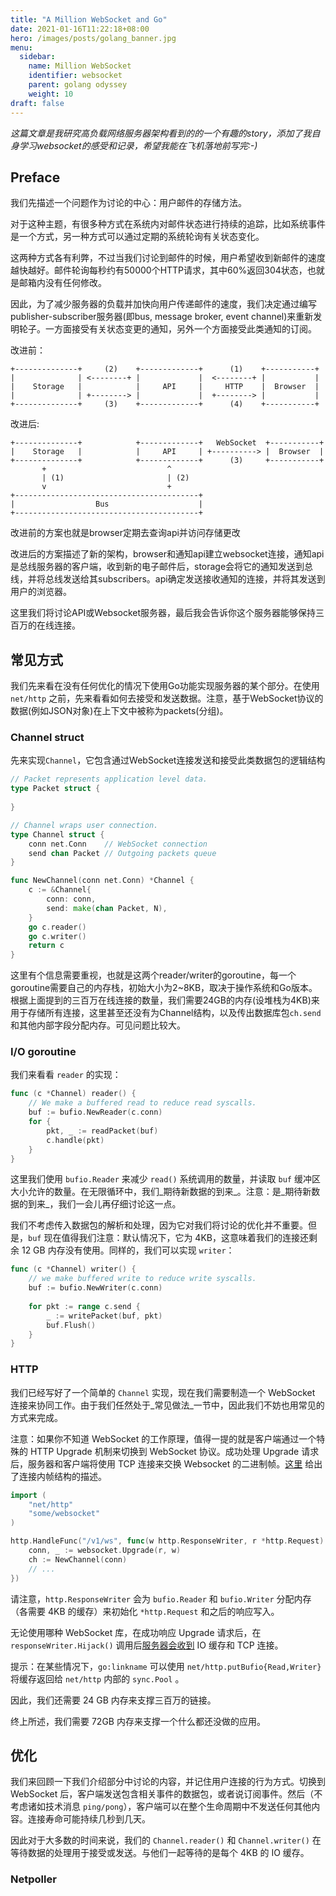 ```yaml
---
title: "A Million WebSocket and Go"
date: 2021-01-16T11:22:18+08:00
hero: /images/posts/golang_banner.jpg
menu:
  sidebar:
    name: Million WebSocket
    identifier: websocket
    parent: golang odyssey
    weight: 10
draft: false
---
```


*这篇文章是我研究高负载网络服务器架构看到的的一个有趣的story，添加了我自身学习websocket的感受和记录，希望我能在飞机落地前写完:-)*



## Preface

  我们先描述一个问题作为讨论的中心：用户邮件的存储方法。

  对于这种主题，有很多种方式在系统内对邮件状态进行持续的追踪，比如系统事件是一个方式，另一种方式可以通过定期的系统轮询有关状态变化。

  这两种方式各有利弊，不过当我们讨论到邮件的时候，用户希望收到新邮件的速度越快越好。邮件轮询每秒约有50000个HTTP请求，其中60%返回304状态，也就是邮箱内没有任何修改。

  因此，为了减少服务器的负载并加快向用户传递邮件的速度，我们决定通过编写publisher-subscriber服务器(即bus, message broker, event channel)来重新发明轮子。一方面接受有关状态变更的通知，另外一个方面接受此类通知的订阅。

  改进前：

```
+--------------+     (2)    +-------------+      (1)    +-----------+
|              | <--------+ |             |  <--------+ |           |
|    Storage   |            |     API     |     HTTP    |  Browser  |
|              | +--------> |             |  +--------> |           |
+--------------+     (3)    +-------------+      (4)    +-----------+

```

  改进后:

```
+--------------+            +-------------+   WebSocket  +-----------+
|    Storage   |            |     API     | +----------> |  Browser  |
+--------------+            +-------------+      (3)     +-----------+
       +                           ^
       | (1)                       | (2)
       v                           +
+-----------------------------------------+
|                  Bus                    |
+-----------------------------------------+
```

  改进前的方案也就是browser定期去查询api并访问存储更改

  改进后的方案描述了新的架构，browser和通知api建立websocket连接，通知api是总线服务器的客户端，收到新的电子邮件后，storage会将它的通知发送到总线，并将总线发送给其subscribers。api确定发送接收通知的连接，并将其发送到用户的浏览器。

  这里我们将讨论API或Websocket服务器，最后我会告诉你这个服务器能够保持三百万的在线连接。



## 常见方式

  我们先来看在没有任何优化的情况下使用Go功能实现服务器的某个部分。在使用`net/http`	之前，先来看看如何去接受和发送数据。注意，基于WebSocket协议的数据(例如JSON对象)在上下文中被称为packets(分组)。

### Channel struct

  先来实现`Channel`，它包含通过WebSocket连接发送和接受此类数据包的逻辑结构

```go
// Packet represents application level data.
type Packet struct {
    
}

// Channel wraps user connection.
type Channel struct {
    conn net.Conn    // WebSocket connection
    send chan Packet // Outgoing packets queue
}

func NewChannel(conn net.Conn) *Channel {
    c := &Channel{
        conn: conn,
        send: make(chan Packet, N),
    }
    go c.reader()
    go c.writer()
	return c
}
```

  这里有个信息需要重视，也就是这两个reader/writer的goroutine，每一个goroutine需要自己的内存栈，初始大小为2~8KB，取决于操作系统和Go版本。根据上面提到的三百万在线连接的数量，我们需要24GB的内存(设堆栈为4KB)来用于存储所有连接，这里甚至还没有为Channel结构，以及传出数据库包`ch.send`和其他内部字段分配内存。可见问题比较大。



### I/O goroutine

  我们来看看 `reader` 的实现：

```go
func (c *Channel) reader() {
    // We make a buffered read to reduce read syscalls.
    buf := bufio.NewReader(c.conn)
    for {
        pkt, _ := readPacket(buf)
        c.handle(pkt)
    }
}
```

   这里我们使用 `bufio.Reader` 来减少 `read()` 系统调用的数量，并读取 `buf` 缓冲区大小允许的数量。在无限循环中，我们_期待新数据的到来_。注意：是_期待新数据的到来_，我们一会儿再仔细讨论这一点。

  我们不考虑传入数据包的解析和处理，因为它对我们将讨论的优化并不重要。但是，`buf` 现在值得我们注意：默认情况下，它为 4KB，这意味着我们的连接还剩余 12 GB 内存没有使用。同样的，我们可以实现 `writer`：

```go
func (c *Channel) writer() {
    // we make buffered write to reduce write syscalls.
    buf := bufio.NewWriter(c.conn)
    
    for pkt := range c.send {
        _ := writePacket(buf, pkt)
        buf.Flush()
    }
}
```

 

### HTTP

  我们已经写好了一个简单的 `Channel` 实现，现在我们需要制造一个 WebSocket 连接来协同工作。由于我们任然处于_常见做法_一节中，因此我们不妨也用常见的方式来完成。

  注意：如果你不知道 WebSocket 的工作原理，值得一提的就是客户端通过一个特殊的 HTTP Upgrade 机制来切换到 WebSocket 协议。成功处理 Upgrade 请求后，服务器和客户端将使用 TCP 连接来交换 Websocket 的二进制帧。[这里](https://tools.ietf.org/html/rfc6455#section-5.2) 给出了连接内帧结构的描述。

```GO
import (
    "net/http"
    "some/websocket"
)

http.HandleFunc("/v1/ws", func(w http.ResponseWriter, r *http.Request) {
    conn, _ := websocket.Upgrade(r, w)
    ch := NewChannel(conn)
    // ...
})
```

  请注意，`http.ResponseWriter` 会为 `bufio.Reader` 和 `bufio.Writer` 分配内存（各需要 4KB 的缓存）来初始化 `*http.Request` 和之后的响应写入。

  无论使用哪种 WebSocket 库，在成功响应 Upgrade 请求后，在 `responseWriter.Hijack()` 调用后[服务器会收到](https://github.com/golang/go/blob/143bdc27932451200f3c8f4b304fe92ee8bba9be/src/net/http/server.go#L1862-L1869) IO 缓存和 TCP 连接。

  提示：在某些情况下，`go:linkname` 可以使用 `net/http.putBufio{Read,Writer}` 将缓存返回给 `net/http` 内部的 `sync.Pool` 。

  因此，我们还需要 24 GB 内存来支撑三百万的链接。

  终上所述，我们需要 72GB 内存来支撑一个什么都还没做的应用。



## 优化

  我们来回顾一下我们介绍部分中讨论的内容，并记住用户连接的行为方式。切换到 WebSocket 后，客户端发送包含相关事件的数据包，或者说订阅事件。然后（不考虑诸如技术消息 `ping/pong`），客户端可以在整个生命周期中不发送任何其他内容。连接寿命可能持续几秒到几天。

  因此对于大多数的时间来说，我们的 `Channel.reader()` 和 `Channel.writer()` 在等待数据的处理用于接受或发送。与他们一起等待的是每个 4KB 的 IO 缓存。



### Netpoller

  


